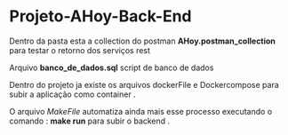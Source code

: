 # Projeto-AHoy-Back-End


Dentro da pasta esta a collection do postman **AHoy.postman_collection** para testar 
o retorno dos serviços rest

Arquivo **banco_de_dados.sql** script de banco de dados 


Dentro do projeto ja existe os arquivos dockerFile e Dockercompose para subir a
aplicação como container .


O arquivo *MakeFile* automatiza ainda mais esse processo executando o comando :
**make run** para subir o backend .
